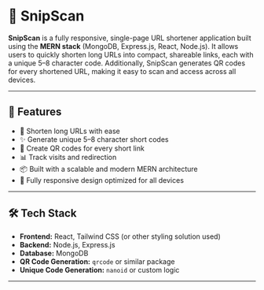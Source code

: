 # 🔗 SnipScan

**SnipScan** is a fully responsive, single-page URL shortener application built using the **MERN stack** (MongoDB, Express.js, React, Node.js). It allows users to quickly shorten long URLs into compact, shareable links, each with a unique 5–8 character code. Additionally, SnipScan generates QR codes for every shortened URL, making it easy to scan and access across all devices.

---

## 🚀 Features

- 🔗 Shorten long URLs with ease
- ✨ Generate unique 5–8 character short codes
- 📱 Create QR codes for every short link
- 📊 Track visits and redirection
- 📦 Built with a scalable and modern MERN architecture
- 📱 Fully responsive design optimized for all devices

---

## 🛠 Tech Stack

- **Frontend:** React, Tailwind CSS (or other styling solution used)
- **Backend:** Node.js, Express.js
- **Database:** MongoDB
- **QR Code Generation:** `qrcode` or similar package
- **Unique Code Generation:** `nanoid` or custom logic

---
